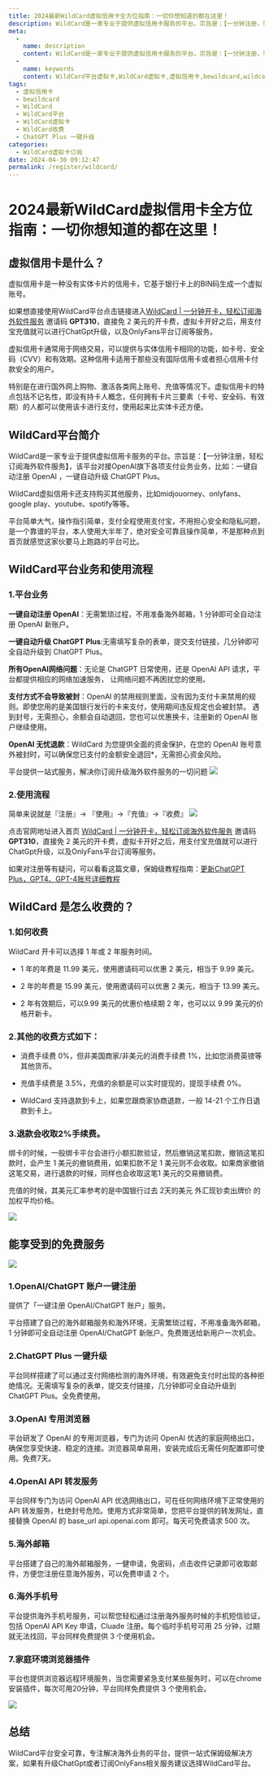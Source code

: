 ```yaml
---
title: 2024最新WildCard虚拟信用卡全方位指南：一切你想知道的都在这里！
description: WildCard是一家专业于提供虚拟信用卡服务的平台。宗旨是：【一分钟注册，轻松订阅海外软件服务】，该平台对接OpenAI旗下各项支付业务业务
meta: 
  - 
    name: description
    content: WildCard是一家专业于提供虚拟信用卡服务的平台。宗旨是：【一分钟注册，轻松订阅海外软件服务】，该平台对接OpenAI旗下各项支付业务业务
  - 
    name: keywords
    content: WildCard平台虚拟卡,WildCard虚拟卡,虚拟信用卡,bewildcard,wildcard,wildcard平台,WildCard收费,OpenAI/ChatGPT 账户一键注册,ChatGPT Plus 一键升级,OpenAI 专用浏览器,海外邮箱,海外手机号,家庭环境浏览器插件
tags: 
  - 虚拟信用卡
  - bewildcard
  - WildCard
  - WildCard平台
  - WildCard虚拟卡
  - WildCard收费
  - ChatGPT Plus 一键升级
categories: 
  - WildCard虚拟卡订阅
date: 2024-04-30 09:12:47
permalink: /register/wildcard/
---
```

# 2024最新WildCard虚拟信用卡全方位指南：一切你想知道的都在这里！
## 虚拟信用卡是什么？
虚拟信用卡是一种没有实体卡片的信用卡，它基于银行卡上的BIN码生成一个虚拟账号。


如果想直接使用WildCard平台点击链接进入[WildCard | 一分钟开卡，轻松订阅海外软件服务](https://bewildcard.com/i/GPT310)  邀请码 **GPT310**，直接免 2 美元的开卡费，虚拟卡开好之后，用支付宝充值就可以进行ChatGpt升级，以及OnlyFans平台订阅等服务。



虚拟信用卡通常用于网络交易，可以提供与实体信用卡相同的功能，如卡号、安全码（CVV）和有效期。这种信用卡适用于那些没有国际信用卡或者担心信用卡付款安全的用户。

特别是在进行国外网上购物、激活各类网上账号、充值等情况下。虚拟信用卡的特点包括不记名性，即没有持卡人概念，任何拥有卡片三要素（卡号、安全码、有效期）的人都可以使用该卡进行支付，使用起来比实体卡还方便。

## WildCard平台简介

WildCard是一家专业于提供虚拟信用卡服务的平台。宗旨是：【一分钟注册，轻松订阅海外软件服务】，该平台对接OpenAI旗下各项支付业务业务，比如：一键自动注册 OpenAI ，一键自动升级 ChatGPT Plus。

WildCard虚拟信用卡还支持购买其他服务，比如midjouorney、onlyfans、google play、youtube、spotify等等。

平台简单大气，操作指引简单，支付全程使用支付宝，不用担心安全和隐私问题，是一个靠谱的平台，本人使用大半年了，绝对安全可靠且操作简单，不是那种点到首页就感觉这家伙要马上跑路的平台可比。

## WildCard平台业务和使用流程
### 1.平台业务
**一键自动注册 OpenAI**：无需繁琐过程，不用准备海外邮箱，1 分钟即可全自动注册 OpenAI 新账户。

**一键自动升级 ChatGPT Plus**:无需填写复杂的表单，提交支付链接，几分钟即可全自动升级到 ChatGPT Plus。

**所有OpenAI网络问题**：无论是 ChatGPT 日常使用，还是 OpenAI API 请求，平台都提供相应的网络加速服务， 让网络问题不再困扰您的使用。

**支付方式不会导致被封**：OpenAI 的禁用规则里面，没有因为支付卡来禁用的规则。即使您用的是美国银行发行的卡来支付，使用期间违反规定也会被封禁。 遇到封号，无需担心，余额会自动退回，您也可以优惠换卡，注册新的 OpenAI 账户继续使用。

**OpenAI 无忧退款**：WildCard 为您提供全面的资金保护，在您的 OpenAI 账号意外被封时，可以确保您已支付的金额安全退回*，无需担心资金风险。

平台提供一站式服务，解决你订阅升级海外软件服务的一切问题
![](https://hlplch.aliyuntm.com/chatgpt/WX20240311-004618.png)

### 2.使用流程
简单来说就是『注册』-> 『使用』->『充值』->『收费』
![](https://hlplch.aliyuntm.com/chatgpt/WX20240311-004036.png)

点击官网地址进入首页 [WildCard | 一分钟开卡，轻松订阅海外软件服务](https://bewildcard.com/i/GPT310)  邀请码 **GPT310**，直接免 2 美元的开卡费，虚拟卡开好之后，用支付宝充值就可以进行ChatGpt升级，以及OnlyFans平台订阅等服务。

如果对注册等有疑问，可以看看这篇文章，保姆级教程指南：[更新ChatGPT Plus，GPT4、GPT-4账号详细教程](https://aliyuntm.com/chatgpt/how-to-update-gpt4.html)

## WildCard 是怎么收费的？
### 1.如何收费
WildCard 开卡可以选择 1 年或 2 年服务时间。

- 1 年的年费是 11.99 美元，使用邀请码可以优惠 2 美元，相当于 9.99 美元。

- 2 年的年费是 15.99 美元，使用邀请码可以优惠 2 美元，相当于 13.99 美元。

- 2 年有效期后，可以9.99 美元的优惠价格续期 2 年，也可以以 9.99 美元的价格开新卡。

### 2.其他的收费方式如下：
- 消费手续费 0%，但非美国商家/非美元的消费手续费 1%，比如您消费英镑等其他货币。

- 充值手续费是 3.5%，充值的余额是可以实时提现的，提现手续费 0%。

- WildCard 支持退款到卡上，如果您跟商家协商退款，一般 14-21 个工作日退款到卡上。

### 3.退款会收取2%手续费。

绑卡的时候，一般绑卡平台会进行小额扣款验证，然后撤销这笔扣款，撤销这笔扣款时，会产生 1 美元的撤销费用，如果扣款不足 1 美元则不会收取。如果商家撤销这笔交易，进行退款的时候，同样也会收取这笔1 美元的交易撤销费。

充值的时候，其美元汇率参考的是中国银行过去 2天的美元 外汇现钞卖出牌价 的加权平均价格。

![](https://hlplch.aliyuntm.com/chatgpt/WX20240311-005355.png)

## 能享受到的免费服务
![](https://hlplch.aliyuntm.com/chatgpt/WX20240311-005434.png)

### 1.OpenAI/ChatGPT 账户一键注册
提供了「一键注册 OpenAI/ChatGPT 账户」服务。

平台搭建了自己的海外邮箱服务和海外环境，无需繁琐过程，不用准备海外邮箱，1 分钟即可全自动注册 OpenAI/ChatGPT 新账户。免费赠送给新用户一次机会。

### 2.ChatGPT Plus 一键升级
平台同样搭建了可以通过支付网络检测的海外环境，有效避免支付时出现的各种拒绝情况。无需填写复杂的表单，提交支付链接，几分钟即可全自动升级到 ChatGPT Plus。全免费使用。
### 3.OpenAI 专用浏览器
平台研发了 OpenAI 的专用浏览器，专门为访问 OpenAI 优选的家庭网络出口，确保您享受快速、稳定的连接。浏览器简单易用，安装完成后无需任何配置即可使用。免费7天。
### 4.OpenAI API 转发服务
平台同样专门为访问 OpenAI API 优选网络出口，可在任何网络环境下正常使用的 API 转发服务，杜绝封号危险。使用方式非常简单，您把平台提供的转发网址，直接替换 OpenAI 的 base_url api.openai.com 即可。每天可免费请求 500 次。
### 5.海外邮箱
平台搭建了自己的海外邮箱服务，一健申请，免密码，点击收件记录即可收取邮件，方便您注册任意海外服务，可以免费申请 2 个。
### 6.海外手机号
平台提供海外手机号服务，可以帮您轻松通过注册海外服务时候的手机短信验证，包括 OpenAI API Key 申请，Cluade 注册。每个临时手机号可用 25 分钟，过期就无法找回，平台同样免费提供 3 个使用机会。
### 7.家庭环境浏览器插件
平台也提供浏览器远程环境服务，当您需要紧急支付某些服务时，可以在chrome安装插件，每次可用20分钟，平台同样免费提供 3 个使用机会。

![](https://hlplch.aliyuntm.com/chatgpt/WX20240311-005654.png)

## 总结

WildCard平台安全可靠，专注解决海外业务的平台，提供一站式保姆级解决方案，如果有升级ChatGpt或者订阅OnlyFans相关服务建议选择WildCard平台。